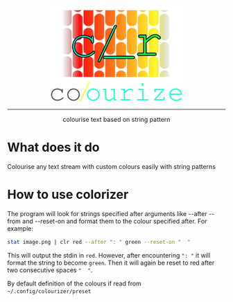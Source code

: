<div align="center">
<img width="60%" src="images/banner.png"></img>
<hr>
<p>colourise text based on string pattern</p>
</div>

# What does it do

Colourise any text stream with custom colours easily with string patterns

# How to use colorizer

The program will look for strings specified after arguments like --after --from and --reset-on and format them to the colour specified after. For example:

```bash
stat image.png | clr red --after ": " green --reset-on "  "
```

This will output the stdin in `red`. However, after encountering `": "` it will format the string to become `green`. Then it will again be reset to red after two consecutive spaces `"  "`.

By default definition of the colours if read from `~/.config/colourizer/preset`
